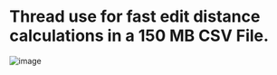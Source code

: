 # Thread use for fast edit distance calculations in a 150 MB CSV File.
![image](https://user-images.githubusercontent.com/70100838/216743931-1d45b55a-0dce-48c8-bec1-f5fa3bc7438b.png)

 
